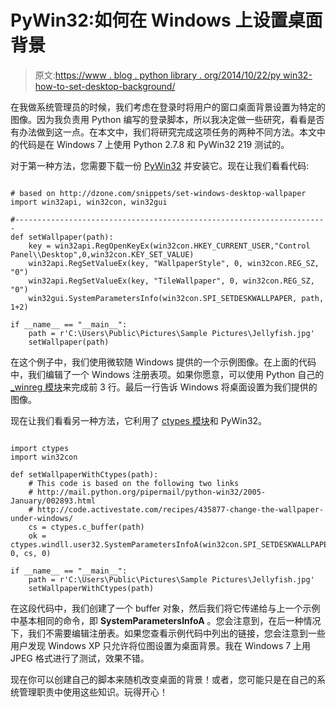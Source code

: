 # PyWin32:如何在 Windows 上设置桌面背景

> 原文:[https://www . blog . python library . org/2014/10/22/py win32-how-to-set-desktop-background/](https://www.blog.pythonlibrary.org/2014/10/22/pywin32-how-to-set-desktop-background/)

在我做系统管理员的时候，我们考虑在登录时将用户的窗口桌面背景设置为特定的图像。因为我负责用 Python 编写的登录脚本，所以我决定做一些研究，看看是否有办法做到这一点。在本文中，我们将研究完成这项任务的两种不同方法。本文中的代码是在 Windows 7 上使用 Python 2.7.8 和 PyWin32 219 测试的。

对于第一种方法，您需要下载一份 [PyWin32](http://sourceforge.net/projects/pywin32/) 并安装它。现在让我们看看代码:

```

# based on http://dzone.com/snippets/set-windows-desktop-wallpaper
import win32api, win32con, win32gui

#----------------------------------------------------------------------
def setWallpaper(path):
    key = win32api.RegOpenKeyEx(win32con.HKEY_CURRENT_USER,"Control Panel\\Desktop",0,win32con.KEY_SET_VALUE)
    win32api.RegSetValueEx(key, "WallpaperStyle", 0, win32con.REG_SZ, "0")
    win32api.RegSetValueEx(key, "TileWallpaper", 0, win32con.REG_SZ, "0")
    win32gui.SystemParametersInfo(win32con.SPI_SETDESKWALLPAPER, path, 1+2)

if __name__ == "__main__":
    path = r'C:\Users\Public\Pictures\Sample Pictures\Jellyfish.jpg'
    setWallpaper(path)

```

在这个例子中，我们使用微软随 Windows 提供的一个示例图像。在上面的代码中，我们编辑了一个 Windows 注册表项。如果你愿意，可以使用 Python 自己的 [_winreg 模块](https://docs.python.org/2/library/_winreg.html)来完成前 3 行。最后一行告诉 Windows 将桌面设置为我们提供的图像。

现在让我们看看另一种方法，它利用了 [ctypes 模块](https://docs.python.org/2/library/ctypes.html)和 PyWin32。

```

import ctypes
import win32con

def setWallpaperWithCtypes(path):
    # This code is based on the following two links
    # http://mail.python.org/pipermail/python-win32/2005-January/002893.html
    # http://code.activestate.com/recipes/435877-change-the-wallpaper-under-windows/
    cs = ctypes.c_buffer(path)
    ok = ctypes.windll.user32.SystemParametersInfoA(win32con.SPI_SETDESKWALLPAPER, 0, cs, 0)

if __name__ == "__main__":
    path = r'C:\Users\Public\Pictures\Sample Pictures\Jellyfish.jpg'
    setWallpaperWithCtypes(path)

```

在这段代码中，我们创建了一个 buffer 对象，然后我们将它传递给与上一个示例中基本相同的命令，即 **SystemParametersInfoA** 。您会注意到，在后一种情况下，我们不需要编辑注册表。如果您查看示例代码中列出的链接，您会注意到一些用户发现 Windows XP 只允许将位图设置为桌面背景。我在 Windows 7 上用 JPEG 格式进行了测试，效果不错。

现在你可以创建自己的脚本来随机改变桌面的背景！或者，您可能只是在自己的系统管理职责中使用这些知识。玩得开心！